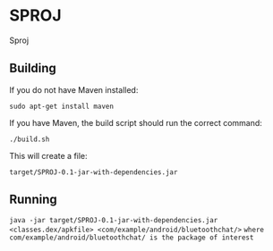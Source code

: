 # SPROJ #
Sproj

## Building ##

If you do not have Maven installed:

`sudo apt-get install maven`

If you have Maven, the build script should run the correct command:

`./build.sh`

This will create a file:

`target/SPROJ-0.1-jar-with-dependencies.jar`

## Running ##

`java -jar target/SPROJ-0.1-jar-with-dependencies.jar <classes.dex/apkfile> <com/example/android/bluetoothchat/>`
`where com/example/android/bluetoothchat/ is the package of interest`
